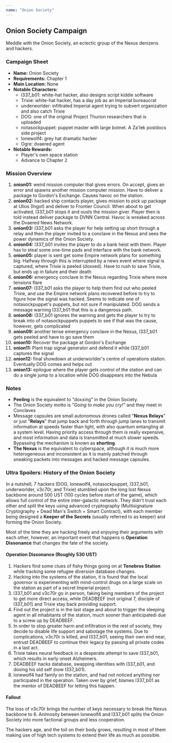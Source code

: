 ```yaml
---
name: "Onion Society"
---
```

## Onion Society Campaign

Meddle with the Onion Society, an eclectic group of the Nexus denizens and hackers.


### Campaign Sheet

* **Name:** Onion Society
* **Requirements:** Chapter 1
* **Main Location:** None
* **Notable Characters:**
   * l337_b01: white-hat hacker, also designs script kiddie software
   * Trixie: white-hat hacker, has a day job as an Imperial bureaucrat
   * underworlder: infiltrated Imperial agent trying to subvert organization and also catch Trixie
   * DOG: one of the original Project Thurion researchers that is uploaded
   * notasockpuppet: puppet master with large botnet. A Za'lek postdocs side project
   * lonewolf4: grey hat dramatic hacker
   * Ogre: dvaered agent
* **Notable Rewards:**
   * Player's own space station
   * Advance to Chapter 2


### Mission Overview

1. **onion01:** weird mission computer that gives errors. On accept, gives an error and spawns another mission computer mission. Have to deliver a package to Gordon's Exchange. Causes havoc on the station.
2. **onion02:** hacked ship contacts player, gives mission to pick up package at Ulios (Ingot) and deliver to Frontier Council. When about to get activated, l337_b01 stops it and ousts the mission giver. Player then is told instead deliver package to DVNN Central. Havoc is wreaked across the Dvaered News Network.
3. **onion03:** l337_b01 asks the player for help setting up short through a relay and then the player invited to a conclave in the Nexus and sees the power dynamics of the Onion Society.
4. **onion04:** l337_b01 invites the player to do a bank heist with them. Player has to steal some one-time pads and interface with the bank network.
5. **onion05:** player is sent get some Empire network plans for something big. Halfway through this is interrupted by a news event where signal is captured, where Trixie is peeled (doxxed). Have to rush to save Trixie, but ends up in failure and their death
6. **onion06:** emergency conclave in the Nexus regarding Trixie where more tensions flare
7. **onion07:** l337_b01 asks the player to help them find out who peeled Trixie, and use the Empire network plans recovered before to try to figure how the signal was hacked. Seems to indicate one of notasockpuppet's puppets, but not sure if manipulated. DOG sends a message warning l337_b01 that this is a dangerous path.
8. **onion08:** l337_b01 ignores the warning and gets the player to try to break into of notasockpuppets puppets to see if that was the cause, however, gets complicated
9. **onion09:** another tense emergency conclave in the Nexus, l337_b01 gets peeled and have to go save them
9. **onion10:** Recover the package at Gordon's Exchange
10. **onion11:** Plant trap signal generator and defend it while l337_b01 captures the signal
11. **onion12:** final showdown at underworlder's centre of operations station. Eventually DOG comes and helps out
12. **onion13:** epilogue where the player gets control of the station and can do a single jump to a location while DOG disappears into the Nebula


### Notes

* **Peeling** is the equivalent to "doxxing" in the Onion Society.
* The Onion Society motto is *"Going to make you cry!"* and they meet in Conclaves
* Message capsules are small autonomous drones called "**Nexus Relays**" or just "**Relays**" that jump back and forth through jump lanes to transmit information at speeds faster than light, with also quantum entangling at a system level. Having priority access through them is really expensive, and most information and data is transmitted at much slower speeds. Bypassing the mechanism is known as **shorting**.
* **The Nexus** is the equivalent to cyberspace, although it is much more heterogeneous and inconsistent as it is mainly patched through sneaking packets into messages and hacked message capsules.


### Ultra Spoilers: History of the Onion Society

In a nutshell, 7 hackers (DOG, lonewolf4, notasockpuppet, l337_b01, underworlder, v3c70r, and Trixie) stumbled upon the long lost Nexus backbone around 500 UST (100 cycles before start of the game), which allows full control of the entire inter-galactic network. They didn't trust each other and split the keys using advanced cryptography (Multisignature Cryptography + Dead Man's Switch + Smart Contract), with each member being designed a **Keeper of the Secrets** (usually referred to as keeper) and forming the Onion Society.

Most of the time they are hacking freely and enjoying their arguments with each other, however, an important event that happens is **Operation Dissonance** that changes the fate of the society.

#### Operation Dissonance (Roughly 530 UST)

1. Hackers find some clues of fishy things going on at **Tenebros Station** while tracking some refugee diversion database changes.
1. Hacking into the systems of the station, it is found that the local governor is experimenting with mind-control drugs on a large scale on the station as part of a secret Imperial project.
1. l337_b01 and v3c70r go in person, faking being members of the project to get more direct access, while DEADBEEF (not original 7, disciple of l337_b01) and Trixie stay back providing support.
1. Find out the project is in the last stage and about to trigger the sleeping agent in all inhabitants of the station, much sooner than anticipatedi due to a screw up by DEADBEEF.
1. In order to stop greater harm and infiltration in the rest of society, they decide to disable life support and sabotage the systems. Due to complications, v3c70r is killed, and l337_b01, seeing their own end near, entrust DEADBEEF to continue their legacy by passing all private codes in a last act.
1. Trixie takes neural feedback in a desperate attempt to save l337_b01, which results in early onset Alzheimers.
1. DEADBEEF hacks database, swapping identities with l337_b01, and doxing his old self (now l337_b01).
1. lonewolf4 had family on the station, and had not noticed anything nor participated in the operation. Taken over by grief, blames l337_b01 as the mentor of DEADBEEF for letting this happen.

#### Fallout

The loss of v3c70r brings the number of keys necessary to break the Nexus backbone to 6. Animosity between lonewolf4 and l337_b01 splits the Onion Society into more factional groups and less cooperation.

The hackers age, and the toil on their body grows, resulting in most of them making use of high tech systems to extend their life as much as possible.
